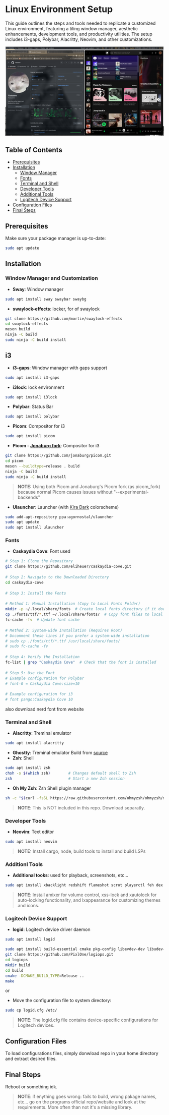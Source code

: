 # Linux Environment Setup

This guide outlines the steps and tools needed to replicate a customized Linux environment, featuring a tiling window manager, aesthetic enhancements, development tools, and productivity utilities. The setup includes i3-gaps, Polybar, Alacritty, Neovim, and other customizations.

![Alt text](preview.png)

## Table of Contents
- [Prerequisites](#prerequisites)
- [Installation](#installation)
  - [Window Manager](#window-manager-and-customization)
  - [Fonts](#fonts)
  - [Terminal and Shell](#terminal-and-shell)
  - [Developer Tools](#developer-tools)
  - [Additional Tools](#additionl-tools)
  - [Logitech Device Support](#logitech-device-support)
- [Configuration Files](#configuration-files)
- [Final Steps](#final-steps)

## Prerequisites
Make sure your package manager is up-to-date:
```bash
sudo apt update
```

## Installation

### Window Manager and Customization
- **Sway**: Window manager
```bash
sudo apt install sway swaybar swaybg
```
- **swaylock-effects**: locker, for of swaylock
```bash
git clone https://github.com/mortie/swaylock-effects
cd swaylock-effects
meson build
ninja -C build
sudo ninja -C build install
```
## i3
- **i3-gaps**: Window manager with gaps support
```bash
sudo apt install i3-gaps
```
- **i3lock**: lock environment
```bash
sudo apt install i3lock
```
- **Polybar**: Status Bar
```bash
sudo apt install polybar
```
- **Picom**: Compositor for i3
```bash
sudo apt install picom
```
- **Picom - [Jonaburg fork](https://github.com/jonaburg/picom.git)**: Compositor for i3
```bash
git clone https://github.com/jonaburg/picom.git
cd picom
meson --buildtype=release . build
ninja -C build
sudo ninja -C build install
```
> **NOTE:** Using both Picom and Jonaburg's Picom fork (as picom_fork) because normal Picom causes issues without "--experimental-backends"
- **Ulauncher**: Launcher (with [Kira Dark](https://github.com/Sergio9815/kira-dark-ulauncher) colorscheme)
```bash
sudo add-apt-repository ppa:agornostal/ulauncher
sudo apt update
sudo apt install ulauncher
```
### Fonts
- **Caskaydia Cove**: Font used
```bash
# Step 1: Clone the Repository
git clone https://github.com/eliheuer/caskaydia-cove.git

# Step 2: Navigate to the Downloaded Directory
cd caskaydia-cove

# Step 3: Install the Fonts

# Method 1: Manual Installation (Copy to Local Fonts Folder)
mkdir -p ~/.local/share/fonts  # Create local fonts directory if it doesn't exist
cp ./fonts/ttf/*.ttf ~/.local/share/fonts/  # Copy font files to local directory
fc-cache -fv  # Update font cache

# Method 2: System-wide Installation (Requires Root)
# Uncomment these lines if you prefer a system-wide installation
# sudo cp ./fonts/ttf/*.ttf /usr/local/share/fonts/
# sudo fc-cache -fv

# Step 4: Verify the Installation
fc-list | grep "Caskaydia Cove"  # Check that the font is installed

# Step 5: Use the Font
# Example configuration for Polybar
# font-0 = Caskaydia Cove:size=10

# Example configuration for i3
# font pango:Caskaydia Cove 10
```
also download nerd font from website
### Terminal and Shell
- **Alacritty**: Treminal emulator
```bash
sudo apt install alacritty
```
- **Ghostty**: Treminal emulator
Build from [source](https://github.com/ghostty-org/ghostty.git)
- **Zsh**: Shell
```bash
sudo apt install zsh
chsh -s $(which zsh)        # Changes default shell to Zsh
zsh                         # Start a new Zsh session
```
- **Oh My Zsh**: Zsh Shell plugin manager
```bash
sh -c "$(curl -fsSL https://raw.githubusercontent.com/ohmyzsh/ohmyzsh/master/tools/install.sh)"
```
> **NOTE**: This is NOT included in this repo. Download separatly.

### Developer Tools
- **Neovim**: Text editor
```bash
sudo apt install neovim
```
> **NOTE:** Install cargo, node, build tools to install and build LSPs

### Additionl Tools
- **Additional tooks**: used for playback, screenshots, etc...
```bash
sudo apt install xbacklight redshift flameshot scrot playerctl feh dex alsa-utils xss-lock xautolock lxappearance touchegg
```
> **NOTE**: Install amixer for volume control, xss-lock and xautolock for auto-locking functionality, and lxappearance for customizing themes and icons.

### Logitech Device Support
- **logid**: Logitech device driver daemon
```bash
sudo apt install logid
```
```bash
sudo apt install build-essential cmake pkg-config libevdev-dev libudev-dev libconfig++-dev libglib2.0-dev
git clone https://github.com/PixlOne/logiops.git
cd logiops
mkdir build
cd build
cmake -DCMAKE_BUILD_TYPE=Release ..
make
```
or
- Move the configuration file to system directory:
```bash
sudo cp logid.cfg /etc/
```
> **NOTE**: The logid.cfg file contains device-specific configurations for Logitech devices.

## Configuration Files
To load configurations files, simply donwload repo in your home directory and extract desired files.

## Final Steps
Reboot or something idk.

> **NOTE**: if enything goes wrong: fails to build, wrong pakage names, etc... go on the programs official repo/website and look at the requirements. More often than not it's a missing library.
